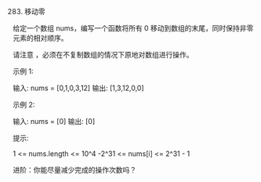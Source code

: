 283. 移动零

给定一个数组 nums，编写一个函数将所有 0 移动到数组的末尾，同时保持非零元素的相对顺序。

请注意 ，必须在不复制数组的情况下原地对数组进行操作。

示例 1:

输入: nums = [0,1,0,3,12]
输出: [1,3,12,0,0]

示例 2:

输入: nums = [0]
输出: [0]
 

提示:

1 <= nums.length <= 10^4
-2^31 <= nums[i] <= 2^31 - 1
 
进阶：你能尽量减少完成的操作次数吗？
